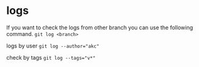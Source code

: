 # logs

If you want to check the logs from other branch you can use the following command.
`git log <branch>`

logs by user
`git log --author="akc"`

check by tags
`git log --tags="v*"`


